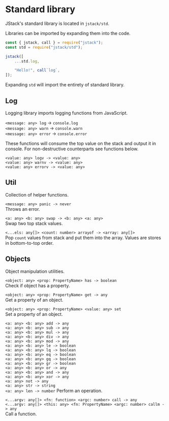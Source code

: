 # Standard library

JStack's standard library is located in `jstack/std`.

Libraries can be imported by expanding them into the code.

```js
const { jstack, call } = require("jstack");
const std = require("jstack/std");

jstack([
    ...std.log,

    "Hello!", call`log`,
]);
```

Expanding `std` will import the entirety of standard library.

## Log

Logging library imports logging functions from JavaScript.

`<message: any> log` -> `console.log`  
`<message: any> warn` -> `console.warn`  
`<message: any> error` -> `console.error`

These functions will consume the top value on the stack and output it
in console. For non-destructive counterparts see functions below.

`<value: any> logv -> <value: any>`  
`<value: any> warnv -> <value: any>`  
`<value: any> errorv -> <value: any>`

## Util

Collection of helper functions.

`<message: any> panic -> never`  
Throws an error.

`<a: any> <b: any> swap -> <b: any> <a: any>`  
Swap two top stack values.

`<...els: any[]> <count: number> arrayof -> <array: any[]>`  
Pop `count` values from stack and put them into the array.
Values are stores in bottom-to-top order.

## Objects

Object manipulation utilities.

`<object: any> <prop: PropertyName> has -> boolean`  
Check if object has a property.

`<object: any> <prop: PropertyName> get -> any`  
Get a property of an object.

`<object: any> <prop: PropertyName> <value: any> set`  
Set a property of an object.

`<a: any> <b: any> add -> any`  
`<a: any> <b: any> sub -> any`  
`<a: any> <b: any> mul -> any`  
`<a: any> <b: any> div -> any`  
`<a: any> <b: any> mod -> any`  
`<a: any> <b: any> le -> boolean`  
`<a: any> <b: any> lq -> boolean`  
`<a: any> <b: any> eq -> boolean`  
`<a: any> <b: any> gq -> boolean`  
`<a: any> <b: any> gr -> boolean`  
`<a: any> <b: any> or -> any`  
`<a: any> <b: any> and -> any`  
`<a: any> <b: any> xor -> any`  
`<a: any> not -> any`  
`<a: any> str -> string`  
`<a: any> len -> number`
Perform an operation.

`<...argv: any[]> <fn: function> <argc: number> call -> any`  
`<...argv: any[]> <this: any> <fn: PropertyName> <argc: number> callm -> any`  
Call a function.